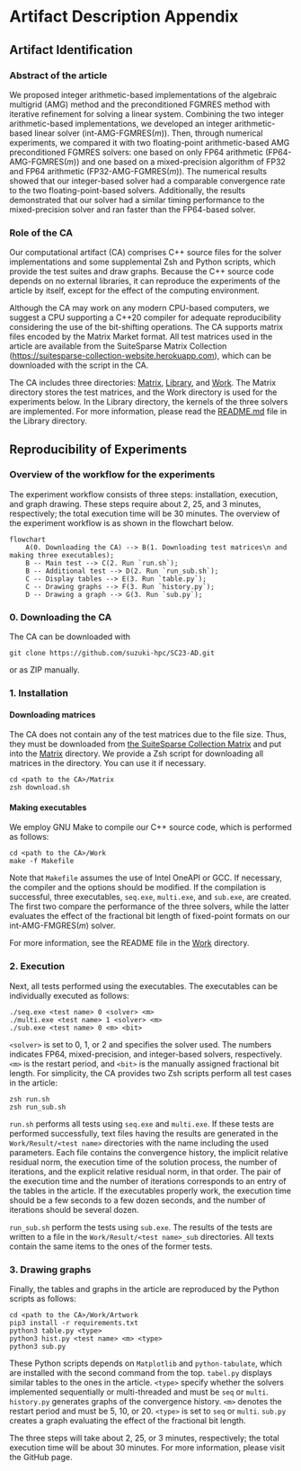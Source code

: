 # Artifact Description Appendix

## Artifact Identification

### Abstract of the article

We proposed integer arithmetic-based implementations of the algebraic multigrid (AMG) method and the preconditioned FGMRES method with iterative refinement for solving a linear system. Combining the two integer arithmetic-based implementations, we developed an integer arithmetic-based linear solver (int-AMG-FGMRES($m$)). Then, through numerical experiments, we compared it with two floating-point arithmetic-based AMG preconditioned FGMRES solvers: one based on only FP64 arithmetic (FP64-AMG-FGMRES($m$)) and one based on a mixed-precision algorithm of FP32 and FP64 arithmetic (FP32-AMG-FGMRES($m$)). The numerical results showed that our integer-based solver had a comparable convergence rate to the two floating-point-based solvers. Additionally, the results demonstrated that our solver had a similar timing performance to the mixed-precision solver and ran faster than the FP64-based solver.

### Role of the CA

Our computational artifact (CA) comprises C++ source files for the
solver implementations and some supplemental Zsh and Python scripts,
which provide the test suites and draw graphs. Because the C++ source
code depends on no external libraries, it can reproduce the experiments
of the article by itself, except for the effect of the computing
environment.

Although the CA may work on any modern CPU-based computers, we suggest a
CPU supporting a C++20 compiler for adequate reproducibility considering
the use of the bit-shifting operations. The CA supports matrix files
encoded by the Matrix Market format. All test matrices used in the
article are available from the SuiteSparse Matrix Collection
(https://suitesparse-collection-website.herokuapp.com), which can be downloaded with the script in the CA.

The CA includes three directories: [Matrix](Matrix), [Library](Library), and [Work](work). The Matrix directory stores the test matrices, and the Work directory is used for the experiments below. In the Library directory, the kernels of the three solvers are implemented. For more information, please read the [README.md](README.md) file in the Library directory.

## Reproducibility of Experiments

### Overview of the workflow for the experiments

The experiment workflow consists of three steps: installation, execution, and graph drawing. These steps require about 2, 25, and 3 minutes, respectively; the total execution time will be 30 minutes. The overview of the experiment workflow is as shown in the flowchart below.

```mermaid
flowchart
	A(0. Downloading the CA) --> B(1. Downloading test matrices\n and making three executables);
	B -- Main test --> C(2. Run `run.sh`);
	B -- Additional test --> D(2. Run `run_sub.sh`);
	C -- Display tables --> E(3. Run `table.py`);
	C -- Drawing graphs --> F(3. Run `history.py`);
	D -- Drawing a graph --> G(3. Run `sub.py`);
```

### 0. Downloading the CA

The CA can be downloaded with

```shell
git clone https://github.com/suzuki-hpc/SC23-AD.git
```

or as ZIP manually.

### 1. Installation

#### Downloading matrices

The CA does not contain any of the test matrices due to the file size. Thus, they must be downloaded from [the SuiteSparse Collection Matrix](https://suitesparse-collection-website.herokuapp.com) and put into the [Matrix](Matrix) directory. We provide a Zsh script for downloading all matrices in the directory. You can use it if necessary.

```shell
cd <path to the CA>/Matrix
zsh download.sh
```

#### Making executables

We employ GNU Make to compile our C++ source code, which is performed as follows:

```shell
cd <path to the CA>/Work
make -f Makefile
```

Note that `Makefile` assumes the use of Intel OneAPI or GCC. If
necessary, the compiler and the options should be modified. If the
compilation is successful, three executables, `seq.exe`, `multi.exe`,
and `sub.exe`, are created. The first two compare the performance of the
three solvers, while the latter evaluates the effect of the fractional
bit length of fixed-point formats on our int-AMG-FMGRES($m$) solver.

For more information, see the README file in the [Work](Work) directory.

### 2. Execution

Next, all tests performed using the executables. The executables can be
individually executed as follows:

```shell
./seq.exe <test name> 0 <solver> <m>
./multi.exe <test name> 1 <solver> <m>
./sub.exe <test name> 0 <m> <bit>
```

`<solver>` is set to 0, 1, or 2 and specifies the solver used. The
numbers indicates FP64, mixed-precision, and integer-based solvers,
respectively. `<m>` is the restart period, and `<bit>` is the manually
assigned fractional bit length. For simplicity, the CA provides two Zsh
scripts perform all test cases in the article:

```shell
zsh run.sh
zsh run_sub.sh
```

`run.sh` performs all tests using `seq.exe` and `multi.exe`. If these
tests are performed successfully, text files having the results are
generated in the `Work/Result/<test name>` directories with the name
including the used parameters. Each file contains the convergence
history, the implicit relative residual norm, the execution time of the
solution process, the number of iterations, and the explicit relative
residual norm, in that order. The pair of the execution time and the
number of iterations corresponds to an entry of the tables in the
article. If the executables properly work, the execution time should be a few seconds to a few dozen seconds, and the number of iterations should be several dozen.

`run_sub.sh` perform the tests using `sub.exe`. The results of the tests are written to a file in the `Work/Result/<test name>_sub` directories. All texts contain the same items to the ones of the former tests.

### 3. Drawing graphs

Finally, the tables and graphs in the article are reproduced by the
Python scripts as follows:

```shell
cd <path to the CA>/Work/Artwork
pip3 install -r requirements.txt
python3 table.py <type>
python3 hist.py <test name> <m> <type>
python3 sub.py
```

These Python scripts depends on `Matplotlib` and `python-tabulate`,
which are installed with the second command from the top. `tabel.py`
displays similar tables to the ones in the article. `<type>` specify
whether the solvers implemented sequentially or multi-threaded and must
be `seq` or `multi`. `history.py` generates graphs of the convergence
history. `<m>` denotes the restart period and must be 5, 10, or 20.
`<type>` is set to `seq` or `multi`. `sub.py` creates a graph evaluating
the effect of the fractional bit length.

The three steps will take about 2, 25, or 3 minutes, respectively; the
total execution time will be about 30 minutes. For more information,
please visit the GitHub page.
